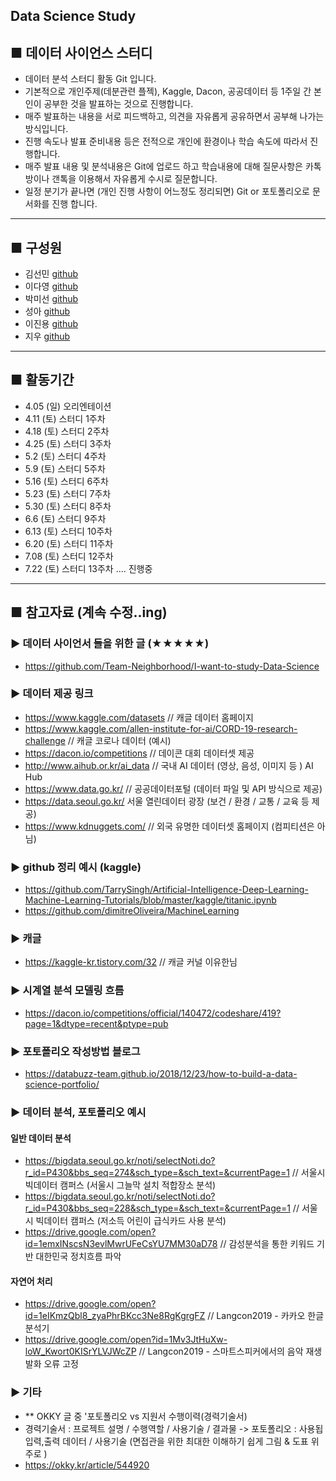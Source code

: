 ## Data Science Study
## ■ 데이터 사이언스 스터디
- 데이터 분석 스터디 활동 Git 입니다. 
- 기본적으로 개인주제(데분관련 플젝), Kaggle, Dacon, 공공데이터 등 1주일 간 본인이 공부한 것을 발표하는 것으로 진행합니다.
- 매주 발표하는 내용을 서로 피드백하고, 의견을 자유롭게 공유하면서 공부해 나가는 방식입니다. 
- 진행 속도나 발표 준비내용 등은 전적으로 개인에 환경이나 학습 속도에 따라서 진행합니다.
- 매주 발표 내용 및 분석내용은 Git에 업로드 하고 학습내용에 대해 질문사항은 카톡방이나 갠톡을 이용해서 자유롭게 수시로 질문합니다.
- 일정 분기가 끝나면 (개인 진행 사항이 어느정도 정리되면) Git or 포토폴리오로 문서화를 진행 합니다.
<hr>   

## ■ 구성원
- 김선민 [github](https://github.com/SeonminKim1)
- 이다영 [github](https://github.com/ldyoung4032)
- 박미선 [github](https://github.com/songsunn)
- 성아 [github](https://github.com/ssaahhh)
- 이진용 [github](https://github.com/JinYongs)
- 지우 [github](https://github.com/jjuyaa)

<hr>   

## ■ 활동기간
- 4.05 (일) 오리엔테이션
- 4.11 (토) 스터디 1주차
- 4.18 (토) 스터디 2주차
- 4.25 (토) 스터디 3주차
- 5.2 (토) 스터디 4주차
- 5.9 (토) 스터디 5주차
- 5.16 (토) 스터디 6주차
- 5.23 (토) 스터디 7주차
- 5.30 (토) 스터디 8주차
- 6.6 (토) 스터디 9주차
- 6.13 (토) 스터디 10주차
- 6.20 (토) 스터디 11주차
- 7.08 (토) 스터디 12주차
- 7.22 (토) 스터디 13주차
.... 진행중

<hr>   

## ■ 참고자료 (계속 수정..ing)
### ▶ 데이터 사이언서 들을 위한 글 (★★★★★)
- https://github.com/Team-Neighborhood/I-want-to-study-Data-Science

### ▶ 데이터 제공 링크
- https://www.kaggle.com/datasets // 캐글 데이터 홈페이지
- https://www.kaggle.com/allen-institute-for-ai/CORD-19-research-challenge // 캐글 코로나 데이터 (예시)
- https://dacon.io/competitions // 데이콘 대회 데이터셋 제공
- http://www.aihub.or.kr/ai_data // 국내 AI 데이터 (영상, 음성, 이미지 등 ) AI Hub
- https://www.data.go.kr/ // 공공데이터포털 (데이터 파일 및 API  방식으로 제공)
- https://data.seoul.go.kr/ 서울 열린데이터 광장 (보건 / 환경 / 교통 / 교육 등 제공)
- https://www.kdnuggets.com/ // 외국 유명한 데이터셋 홈페이지 (컴피티션은 아님)

### ▶ github 정리 예시 (kaggle)
- https://github.com/TarrySingh/Artificial-Intelligence-Deep-Learning-Machine-Learning-Tutorials/blob/master/kaggle/titanic.ipynb
- https://github.com/dimitreOliveira/MachineLearning

### ▶ 캐글
- https://kaggle-kr.tistory.com/32 // 캐글 커널 이유한님 

### ▶ 시계열 분석 모델링 흐름
- https://dacon.io/competitions/official/140472/codeshare/419?page=1&dtype=recent&ptype=pub

### ▶ 포토폴리오 작성방법 블로그
- https://databuzz-team.github.io/2018/12/23/how-to-build-a-data-science-portfolio/ 
 
### ▶ 데이터 분석, 포토폴리오 예시

#### 일반 데이터 분석
- https://bigdata.seoul.go.kr/noti/selectNoti.do?r_id=P430&bbs_seq=274&sch_type=&sch_text=&currentPage=1 // 서울시 빅데이터 캠퍼스 (서울시 그늘막 설치 적합장소 분석) 
- https://bigdata.seoul.go.kr/noti/selectNoti.do?r_id=P430&bbs_seq=228&sch_type=&sch_text=&currentPage=1 // 서울시 빅데이터 캠퍼스 (저소득 어린이 급식카드 사용 분석)
- https://drive.google.com/open?id=1emxINscsN3evlMwrUFeCsYU7MM30aD78 // 감성분석을 통한 키워드 기반 대한민국 정치흐름 파악

#### 자연어 처리
- https://drive.google.com/open?id=1eIKmzQbl8_zyaPhrBKcc3Ne8RgKgrgFZ // Langcon2019 - 카카오 한글 분석기 
- https://drive.google.com/open?id=1Mv3JtHuXw-loW_Kwort0KISrYLVJWcZP // Langcon2019 - 스마트스피커에서의 음악 재생 발화 오류 고정

### ▶ 기타
- ** OKKY 글 중 '포토폴리오 vs 지원서 수행이력(경력기술서) 
- 경력기술서 : 프로젝트 설명 / 수행역할 / 사용기술 / 결과물 -> 포토폴리오 : 사용됩 입력,출력 데이터 / 사용기술 (면접관을 위한 최대한 이해하기 쉽게 그림 & 도표 위주로 )
- https://okky.kr/article/544920

